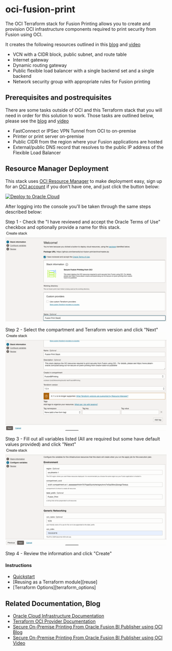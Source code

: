 # oci-fusion-print

The OCI Terraform stack for Fusion Printing allows you to create and provision OCI infrastructure components required to print security from Fusion using OCI.  

It creates the following resources outlined in this [blog] and [video] 

* VCN with a CIDR block, public subnet, and route table
* Internet gateway
* Dynamic routing gateway
* Public flexible load balancer with a single backend set and a single backend
* Network security group with appropriate rules for Fusion printing

## Prerequisites and postrequisites

There are some tasks outside of OCI and this Terraform stack that you will need in order for this solution to work.  Those tasks are outlined below, please see the [blog] and [video] 

* FastConnect or IPSec VPN Tunnel from OCI to on-premise
* Printer or print server on-premise
* Public CIDR from the region where your Fusion applications are hosted
* External/public DNS record that resolves to the public IP address of the Flexible Load Balancer

## Resource Manager Deployment

This stack uses [OCI Resource Manager](https://docs.cloud.oracle.com/iaas/Content/ResourceManager/Concepts/resourcemanager.htm) to make deployment easy, sign up for an [OCI account](https://cloud.oracle.com/en_US/tryit) if you don't have one, and just click the button below:

[![Deploy to Oracle Cloud](https://oci-resourcemanager-plugin.plugins.oci.oraclecloud.com/latest/deploy-to-oracle-cloud.svg)](https://cloud.oracle.com/resourcemanager/stacks/create?region=home&zipUrl=https://github.com/benwoltz/oci-fusion-print/archive/master.zip)

After logging into the console you'll be taken through the same steps described below:

Step 1 - Check the "I have reviewed and accept the Oracle Terms of Use" checkbox and optionally provide a name for this stack. 
![Stack Step 1](images/Stack%201.png)

Step 2 - Select the compartment and Terraform version and click "Next"
![Stack Step 2](images/Stack%202.png)

Step 3 - Fill out all variables listed (All are required but some have default values provided) and click "Next"
![Stacke Step 3](images/Stack%203.png)

Step 4 - Review the information and click "Create"






#### Instructions

* [Quickstart][quickstart]
* [Reusing as a Terraform module][reuse]
* [Terraform Options][terraform_options]

## Related Documentation, Blog

* [Oracle Cloud Infrastructure Documentation][oci_documentation]
* [Terraform OCI Provider Documentation][terraform_oci]
* [Secure On-Premise Printing From Oracle Fusion BI Publisher using OCI Blog][blog]
* [Secure On-Premise Printing From Oracle Fusion BI Publisher using OCI Video][video]


<!-- Links reference section -->
[changelog]: https://github.com/oracle-terraform-modules/terraform-oci-vcn/blob/main/CHANGELOG.adoc
[contributing]: https://github.com/oracle-terraform-modules/terraform-oci-vcn/blob/main/CONTRIBUTING.adoc
[contributors]: https://github.com/oracle-terraform-modules/terraform-oci-vcn/blob/main/CONTRIBUTORS.adoc
[docs]: https://github.com/oracle-terraform-modules/terraform-oci-vcn/tree/main/docs

[blog]: https://www.ateam-oracle.com/post/using-oci-for-secure-on-prem-printing-from-oracle-fusion-bi-publisher
[video]: https://www.youtube.com/watch?v=6xJo-njF1r0

[oci]: https://cloud.oracle.com/cloud-infrastructure
[oci_documentation]: https://docs.cloud.oracle.com/iaas/Content/home.htm

[oracle]: https://www.oracle.com
[prerequisites]: https://github.com/oracle-terraform-modules/terraform-oci-vcn/blob/main/docs/prerequisites.adoc

[quickstart]: https://github.com/oracle-terraform-modules/terraform-oci-vcn/blob/main/docs/quickstart.adoc
[repo]: https://github.com/oracle-quickstart/oci-fusion-print
[terraform]: https://www.terraform.io
[terraform_oci]: https://www.terraform.io/docs/providers/oci/index.html
<!-- Links reference section -->
